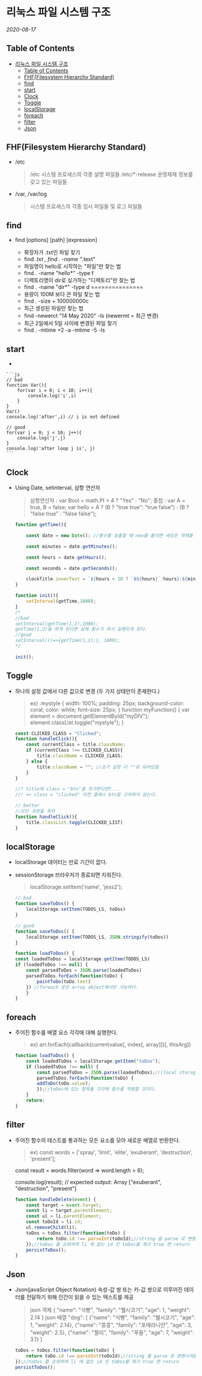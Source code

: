 # 리눅스 파일 시스템 구조

*2020-08-17*

## Table of Contents

- [리눅스 파일 시스템 구조](#리눅스-파일-시스템-구조)
  - [Table of Contents](#table-of-contents)
  - [FHF(Filesystem Hierarchy Standard)](#fhffilesystem-hierarchy-standard)
  - [find](#find)
  - [start](#start)
  - [Clock](#clock)
  - [Toggle](#toggle)
  - [localStorage](#localstorage)
  - [foreach](#foreach)
  - [filter](#filter)
  - [Json](#json)

## FHF(Filesystem Hierarchy Standard)

  - /etc

    > /etc 시스템 프로세스의 각종 설명 파일들
    /etc/*-release 운영체제 정보를 갖고 있는 파일들

  - /var, /var/log

    > 시스템 프로세스의 각종 임시 파일들 및 로그 파일들

## find
  
  - find [options] [path] [expression]

    * 확장자가 .txt인 파일 찾기
    * find *.txt , find . -name "*.text"
    * 파일명이 hello로 시작하는 "파일"만 찾는 법
    * find . -name "hello*" -type f
    * 디렉토리명이 dir로 싲가하는 "디렉토리"만 찾는 법
    * find . -name "dir*" -type d
    ===============
    * 용량이 100M 보다 큰 파일 찾는 법
    * find . -size + 100000000c
    * 최근 생성된 파일만 찾는 법
    * find -newerct "14 May 2020" -ls (newermt = 최근 변경)
    * 최근 2일에서 5일 사이에 변경된 파일 찾기
    * find . -mtime +2 -a -mtime -5 -ls

## start

  - 
    

    ```js
    // bad
    function Var(){
        for(var i = 0; i < 10; i++){
            console.log('i',i)
        }
    }
    Var()
    console.log('after',i) // i is not defined

    // good
    for(var j = 0; j < 10; j++){
        console.log('j',j)
    }
    console.log('after loop j is', j)
    ```

## Clock

  - Using Date, setinterval, 삼항 연산자

    > 삼항연산자 : var Bool = math.PI > 4 ? "Yes" : "No";
    중첩 : var A = true, B = false;
    var hello = A ? (B ? "true true": "true false") :
    (B ? "false true" : "false false");

    ```js
    function getTime(){

        const date = new Date(); //함수를 호출할 때 new를 붙이면 새로운 객체를 만든 뒤 이를 리턴함.

        const minutes = date.getMinutes();

        const hours = date.getHours();

        const seconds = date.getSeconds();

        clockTitle.innerText = `${hours < 10 ? `0${hours}`:hours}:${minutes < 10 ? `0${minutes}`:minutes}:${seconds  < 10 ? `0${seconds}` : seconds}`;
    }

    function init(){
        setInterval(getTime,1000);
    }
    /*
    //bad
    setInterval(getTime(1,2),1000);
    getTime(1,2)을 하게 된다면 실제 함수가 즉시 실행되게 된다.
    //good
    setInterval(()=>{getTime(1,2);}, 1000);
    */

    init();

    ```
    
## Toggle
  - 하나의 설정 값에서 다른 값으로 변경 (두 가지 상태만이 존재한다.)

    > ex) 
    .mystyle {
    width: 100%;
    padding: 25px;
    background-color: coral;
    color: white;
    font-size: 25px;
    }
    function myFunction() {
    var element = document.getElementById("myDIV");
    element.classList.toggle("mystyle");
    }

    ```js
    const CLICKED_CLASS = "Clicked";
    function handleClick(){
        const currentClass = title.className;
        if (currentClass !== CLICKED_CLASS){
            title.className = CLICKED_CLASS;
        } else {
            title.className = ""; //초기 설정 다 ""로 되어있음
        }
    }

    //? title에 class = "btn"을 추가한다면?...
    //! => class = "clicked" 이전 클래스 btn을 고려하지 않는다.

    // better
    //모든 과정을 축약
    function handleClick(){
        title.classList.toggle(CLICKED_LIST)
    }

    ```
## localStorage
  - localStorage 데이터는 만료 기간이 없다.
  - sessionStorage 브라우저가 종료되면 지워진다.

    > localStorage.setItem('name', 'jess2');

    ```js
    // bad
    function saveToDos() {
        localStorage.setItem(TODOS_LS, toDos)
    }

    // good
    function saveToDos() {
        localStorage.setItem(TODOS_LS, JSON.stringify(toDos))
    }

    function loadToDos() {
    const loadedToDos = localStorage.getItem(TODOS_LS)
    if (loadedToDos !== null) {
        const parsedToDos = JSON.parse(loadedToDos)
        parsedToDos.forEach(function(toDo) {
            paintToDo(toDo.text)
        }) //foreach 문은 array object에서만 가능하다.
        }
    }
    ```
## foreach
  - 주어진 함수를 배열 요소 각각에 대해 실행한다.

    > ex) arr.forEach(callback(currentvalue[, index[, array]])[, thisArg])

    ```js
    function loadToDos() {
        const loadedToDos = localStorage.getItem("toDos");
        if (loadedToDos !== null) {
            const parsedToDos = JSON.parse(loadedToDos);//(local storage string으로 줘야함 아님 걍 object 라고 하더라.) string 객체를 json 객체로 변환시켜주자.
            parsedToDos.forEach(function(toDo) {
            addToDo(toDo.value);
            });//toDos에 있는 항목들 각각에 함수를 적용할 것이다.
        }
        return;
    }
    ```

## filter

  - 주어진 함수의 테스트를 통과하는 모든 요소를 모아 새로운 배열로 반환한다.

    >ex) const words = ['spray', 'limit', 'elite', 'exuberant', 'destruction', 'present'];

    const result = words.filter(word => word.length > 6);

    console.log(result);
    // expected output: Array ["exuberant", "destruction", "present"]

    ```js
    function handleDelete(event) {
        const target = event.target;
        const li = target.parentElement;
        const ul = li.parentElement;
        const toDoId = li.id;
        ul.removeChild(li);
        toDos = toDos.filter(function(toDo) {
            return toDo.id !== parseInt(toDoId);//string 을 parse 로 변환시켜줌
        });//toDos 를 순회하며 li 에 없는 id 인 toDos를 체크 true 면 return
        persistToDos();
    }
    ```

## Json

  - Json(javaScript Object Notation) 속성-값 쌍 또는 키-값 쌍으로 이루어진 데이터를 전달하기 위해 인간이 읽을 수 있는 텍스트를 제공

    >json 객체
    {
    "name": "식빵",
    "family": "웰시코기",
    "age": 1,
    "weight": 2.14
    }
    json 배열
    "dog": [
    {"name": "식빵", "family": "웰시코기", "age": 1, "weight": 2.14},
    {"name": "콩콩", "family": "포메라니안", "age": 3, "weight": 2.5},
    {"name": "젤리", "family": "푸들", "age": 7, "weight": 3.1}
    ]

    ```js
    toDos = toDos.filter(function(toDo) {
        return toDo.id !== parseInt(toDoId);//string 을 parse 로 변환시켜줌
    });//toDos 를 순회하며 li 에 없는 id 인 toDos를 체크 true 면 return
    persistToDos();
    ```